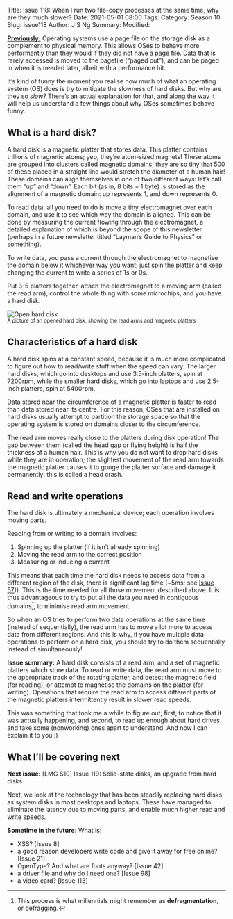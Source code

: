 Title: Issue 118: When I run two file-copy processes at the same time, why are they much slower?
Date: 2021-05-01 08:00
Tags: 
Category: Season 10
Slug: issue118
Author: J S Ng
Summary: 
Modified: 

[**Previously:**](https://buttondown.email/laymansguide/archive/) Operating systems use a page file on the storage disk as a complement to physical memory. This allows OSes to behave more performantly than they would if they did not have a page file. Data that is rarely accessed is moved to the pagefile (“paged out”), and can be paged in when it is needed later, albeit with a performance hit.

It’s kind of funny the moment you realise how much of what an operating system (OS) does is try to mitigate the slowness of hard disks. But why are they so *slow*? There’s an actual explanation for that, and along the way it will help us understand a few things about why OSes sometimes behave funny.

## What is a hard disk?

A hard disk is a magnetic platter that stores data. This platter contains trillions of magnetic atoms; yep, they’re atom-sized magnets! These atoms are grouped into clusters called magnetic domains; they are so tiny that 500 of these placed in a straight line would stretch the diameter of a human hair! These domains can align themselves in one of two different ways: let’s call them “up” and “down”. Each bit (as in, 8 bits = 1 byte) is stored as the alignment of a magnetic domain: up represents 1, and down represents 0.

To read data, all you need to do is move a tiny electromagnet over each domain, and use it to see which way the domain is aligned. This can be done by measuring the current flowing through the electromagnet, a detailed explanation of which is beyond the scope of this newsletter (perhaps in a future newsletter titled “Layman’s Guide to Physics” or something).

To write data, you pass a current through the electromagnet to magnetise the domain below it whichever way you want; just spin the platter and keep changing the current to write a series of 1s or 0s.

Put 3-5 platters together, attach the electromagnet to a moving arm (called the read arm), control the whole thing with some microchips, and you have a hard disk.

![Open hard disk]({attach}/season10/issue118/issue118_01.gif)<br />
<small>A picture of an opened hard disk, showing the read arms and magnetic platters</small>

## Characteristics of a hard disk

A hard disk spins at a constant speed, because it is much more complicated to figure out how to read/write stuff when the speed can vary. The larger hard disks, which go into desktops and use 3.5-inch platters, spin at 7200rpm, while the smaller hard disks, which go into laptops and use 2.5-inch platters, spin at 5400rpm.

Data stored near the circumference of a magnetic platter is faster to read than data stored near its centre. For this reason, OSes that are installed on hard disks usually attempt to partition the storage space so that the operating system is stored on domains closer to the circumference.

The read arm moves really close to the platters during disk operation! The gap between them (called the head gap or flying height) is half the thickness of a human hair. This is why you do not want to drop hard disks while they are in operation; the slightest movement of the read arm towards the magnetic platter causes it to gouge the platter surface and damage it permanently: this is called a head crash.

## Read and write operations

The hard disk is ultimately a mechanical device; each operation involves moving parts.

Reading from or writing to a domain involves:

1. Spinning up the platter (if it isn’t already spinning)
2. Moving the read arm to the correct position
3. Measuring or inducing a current

This means that each time the hard disk needs to access data from a different region of the disk, there is significant lag time (~5ms; see [Issue 57]({filename}/season5/issue057/issue057.md))). This is the time needed for all those movement described above. It is thus advantageous to try to put all the data you need in contiguous domains[^1], to minimise read arm movement.

[^1]: This process is what millennials might remember as **defragmentation**, or defragging.

So when an OS tries to perform two data operations at the same time (instead of sequentially), the read arm has to move a lot more to access data from different regions. And this is why, if you have multiple data operations to perform on a hard disk, you should try to do them sequentially instead of simultaneously!

**Issue summary:** A hard disk consists of a read arm, and a set of magnetic platters which store data. To read or write data, the read arm must move to the appropriate track of the rotating platter, and detect the magnetic field (for reading), or attempt to magnetise the domains on the platter (for writing). Operations that require the read arm to access different parts of the magnetic platters intermittently result in slower read speeds.

This was something that took me a while to figure out; first, to notice that it was actually happening, and second, to read up enough about hard drives and take some (nonworking) ones apart to understand. And now I can explain it to you :)

## What I’ll be covering next

**Next issue:** [LMG S10] Issue 119: Solid-state disks, an upgrade from hard disks

Next, we look at the technology that has been steadily replacing hard disks as system disks in most desktops and laptops. These have managed to eliminate the latency due to moving parts, and enable much higher read and write speeds.

**Sometime in the future:** What is:

- XSS? [Issue 8]
- a good reason developers write code and give it away for free online? [Issue 21]
- OpenType? And what are fonts anyway? [Issue 42]
- a driver file and why do I need one? [Issue 98]
- a video card? [Issue 113]
